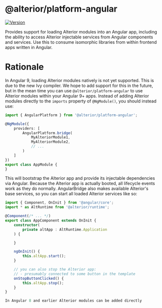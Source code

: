 # @alterior/platform-angular

[![Version](https://img.shields.io/npm/v/@alterior/platform-angular.svg)](https://www.npmjs.com/package/@alterior/platform-angular)

Provides support for loading Alterior modules into an Angular app, including 
the ability to access Alterior injectable services from Angular components 
and services. Use this to consume isomorphic libraries from within frontend 
apps written in Angular.

# Rationale

In Angular 9, loading Alterior modules natively is not yet supported. This is
due to the new Ivy compiler. We hope to add support for this in the future, but
in the mean time you can use `@alterior/platform-angular` to use Alterior modules
within your Angular 9+ apps. Instead of adding Alterior modules directly to 
the `imports` property of `@NgModule()`, you should instead use:

```typescript
import { AngularPlatform } from '@alterior/platform-angular';

@NgModule({
    providers: [
        AngularPlatform.bridge(
            MyAlteriorModule1,
            MyAlteriorModule2,
            // ...
        )
    ]
})
export class AppModule {
}
```

This will bootstrap the Alterior app and provide its injectable dependencies 
via Angular. Because the Alterior app is actually booted, all lifecycle events 
work as they do normally. AngularBridge also makes available Alterior's 
base services, so you can start all loaded Alterior services like so:

```typescript
import { Component, OnInit } from '@angular/core';
import * as AltRuntime from '@alterior/runtime';

@Component(/* ... */)
export class AppComponent extends OnInit {
    constructor(
        private altApp : AltRuntime.Application
    ) {

    }

    ngOnInit() {
        this.altApp.start();
    }

    // you can also stop the Alterior app:
    // - presumably connected to some button in the template
    onStopButtonClicked() {
        this.altApp.stop();
    }
}

In Angular 8 and earlier Alterior modules can be added directly
